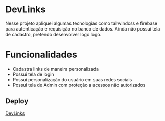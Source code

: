 # DevLinks
Nesse projeto apliquei algumas tecnologias como tailwindcss e firebase para autenticação e requisição no banco de dados. Ainda não possui tela de cadastro, pretendo desenvolver logo logo.

# Funcionalidades
<ul>
  <li>Cadastra links de maneira personalizada</li>
  <li>Possui tela de login</li>
  <li>Possui personalização do usuário em suas redes sociais</li>
  <li>Possui tela de Admin com proteção a acessos não autorizados</li>
</ul>

## Deploy
[DevLinks](https://devlinks-lac.vercel.app)

